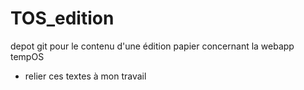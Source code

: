 # TOS_edition
depot git pour le contenu d'une édition papier concernant la webapp tempOS

* relier ces textes à mon travail
